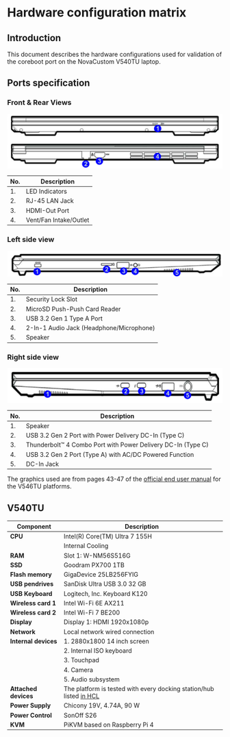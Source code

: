 # Hardware configuration matrix

## Introduction

This document describes the hardware configurations used for validation of the
coreboot port on the NovaCustom V540TU laptop.

## Ports specification

### Front & Rear Views

![](/images/novacustom_v540tu_ports_front_rear_view.png)

| No.  | Description                                      |
|------|--------------------------------------------------|
| 1.   | LED Indicators                                   |
| 2.   | RJ-45 LAN Jack                                   |
| 3.   | HDMI-Out Port                                    |
| 4.   | Vent/Fan Intake/Outlet                           |

### Left side view

![](/images/novacustom_v540tu_ports_left_view.png)

| No.  | Description                                      |
|------|--------------------------------------------------|
| 1.   | Security Lock Slot                               |
| 2.   | MicroSD Push-Push Card Reader                    |
| 3.   | USB 3.2 Gen 1 Type A Port                        |
| 4.   | 2-In-1 Audio Jack (Headphone/Microphone)         |
| 5.   | Speaker                                          |

### Right side view

![](/images/novacustom_v540tu_ports_right_view.png)

| No.  | Description                                                  |
|------|--------------------------------------------------------------|
| 1.   | Speaker                                                      |
| 2.   | USB 3.2 Gen 2 Port with Power Delivery DC-In (Type C)        |
| 3.   | Thunderbolt™ 4 Combo Port with Power Delivery DC-In (Type C) |
| 4.   | USB 3.2 Gen 2 Port (Type A) with AC/DC Powered Function      |
| 5.   | DC-In Jack                                                   |

The graphics used are from pages 43-47 of the
[official end user manual](https://novacustom.stackstorage.com/s/6mFpzU01I9UR94sI/en_US)
for the V546TU platforms.

## V540TU

| Component                      | Description                                      |
|--------------------------------|--------------------------------------------------|
| **CPU**                        | Intel(R) Core(TM) Ultra 7 155H                   |
|                                | Internal Cooling                                 |
| **RAM**                        | Slot 1: W-NM56S516G                              |
| **SSD**                        | Goodram PX700 1TB                                |
| **Flash memory**               | GigaDevice 25LB256FYIG                           |
| **USB pendrives**              | SanDisk Ultra USB 3.0 32 GB                      |
| **USB Keyboard**               | Logitech, Inc. Keyboard K120                     |
| **Wireless card 1**            | Intel Wi-Fi 6E AX211                             |
| **Wireless card 2**            | Intel Wi-Fi 7 BE200                              |
| **Display**                    | Display 1: HDMI 1920x1080p                       |
| **Network**                    | Local network wired connection                   |
| **Internal devices**           | 1. 2880x1800 14 inch screen                      |
|                                | 2. Internal ISO keyboard                         |
|                                | 3. Touchpad                                      |
|                                | 4. Camera                                        |
|                                | 5. Audio subsystem                               |
| **Attached devices**           | The platform is tested with every docking station/hub listed [in HCL][HCL] |
| **Power Supply**               | Chicony 19V, 4.74A, 90 W                         |
| **Power Control**              | SonOff S26                                       |
| **KVM**                        | PiKVM based on Raspberry Pi 4                    |

[HCL]: https://docs.dasharo.com/unified/novacustom/hcl/#v54-series
